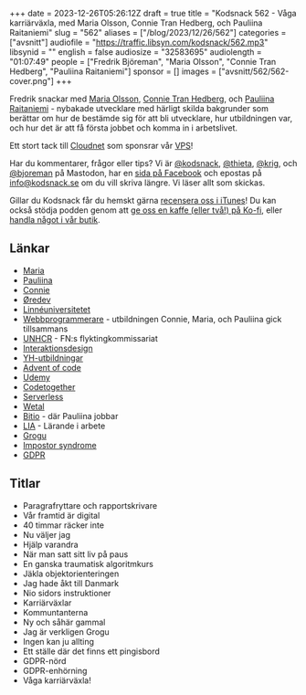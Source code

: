 +++
date = 2023-12-26T05:26:12Z
draft = true
title = "Kodsnack 562 - Våga karriärväxla, med Maria Olsson, Connie Tran Hedberg, och Pauliina Raitaniemi"
slug = "562"
aliases = ["/blog/2023/12/26/562"]
categories = ["avsnitt"]
audiofile = "https://traffic.libsyn.com/kodsnack/562.mp3"
libsynid = ""
english = false
audiosize = "32583695"
audiolength = "01:07:49"
people = ["Fredrik Björeman", "Maria Olsson", "Connie Tran Hedberg", "Pauliina Raitaniemi"]
sponsor = []
images = ["avsnitt/562/562-cover.png"]
+++

Fredrik snackar med [Maria Olsson](https://www.linkedin.com/in/maria-olsson-98345920a/), [Connie Tran Hedberg](https://www.linkedin.com/in/connietran83/), och [Pauliina Raitaniemi](https://www.linkedin.com/in/pauliina-raitaniemi/) - nybakade utvecklare med härligt skilda bakgrunder som berättar om hur de bestämde sig för att bli utvecklare, hur utbildningen var, och hur det är att få första jobbet och komma in i arbetslivet.

Ett stort tack till [Cloudnet](https://www.cloudnet.se) som sponsrar vår [VPS](https://en.wikipedia.org/wiki/Virtual_private_server)!

Har du kommentarer, frågor eller tips? Vi är [@kodsnack](https://social.podsnack.se/@kodsnack), [@thieta](https://6510.nu/@thieta), [@krig](https://6510.nu/@krig), och [@bjoreman](https://toot.cafe/@bjoreman) på Mastodon, har en [sida på Facebook](https://www.facebook.com/) och epostas på [info@kodsnack.se](mailto:info@kodsnack.se) om du vill skriva längre. Vi läser allt som skickas.

Gillar du Kodsnack får du hemskt gärna [recensera oss i iTunes](https://itunes.apple.com/se/podcast/kodsnack/id561631498?l=en)! Du kan också stödja podden genom att <a href="https://ko-fi.com/kodsnack" rel="payment">ge oss en kaffe (eller två!) på Ko-fi</a>, eller [handla något i vår butik](https://shop.spreadshirt.se/kodsnack/).

## Länkar ##
* [Maria](https://www.linkedin.com/in/maria-olsson-98345920a/)
* [Pauliina](https://www.linkedin.com/in/pauliina-raitaniemi/)
* [Connie](https://www.linkedin.com/in/connietran83/)
* [Øredev](https://oredev.org/)
* [Linnéuniversitetet](https://lnu.se/)
* [Webbprogrammerare](https://lnu.se/program/webbprogrammerare/distans-ht/) - utbildningen Connie, Maria, och Pauliina gick tillsammans
* [UNHCR](https://en.wikipedia.org/wiki/United_Nations_High_Commissioner_for_Refugees) - FN:s flyktingkommissariat
* [Interaktionsdesign](https://sv.wikipedia.org/wiki/Interaktionsdesign)
* [YH-utbildningar](https://sv.wikipedia.org/wiki/Yrkesh%C3%B6gskola_i_Sverige)
* [Advent of code](https://adventofcode.com/)
* [Udemy](https://www.udemy.com/)
* [Codetogether](https://www.codetogether.com/)
* [Serverless](https://en.wikipedia.org/wiki/Serverless_computing)
* [Wetal](https://wetal.com/sv)
* [Bitio](https://www.bitio.se/) - där Pauliina jobbar
* [LIA](https://www.myh.se/yrkeshogskolan/for-utbildningsanordare/larande-i-arbete-lia) - Lärande i arbete
* [Grogu](https://en.wikipedia.org/wiki/Grogu)
* [Impostor syndrome](https://en.wikipedia.org/wiki/Impostor_syndrome)
* [GDPR](https://en.wikipedia.org/wiki/General_Data_Protection_Regulation)

## Titlar ##
* Paragrafryttare och rapportskrivare
* Vår framtid är digital
* 40 timmar räcker inte
* Nu väljer jag
* Hjälp varandra
* När man satt sitt liv på paus
* En ganska traumatisk algoritmkurs
* Jäkla objektorienteringen
* Jag hade åkt till Danmark
* Nio sidors instruktioner
* Karriärväxlar
* Kommuntanterna
* Ny och såhär gammal
* Jag är verkligen Grogu
* Ingen kan ju allting
* Ett ställe där det finns ett pingisbord
* GDPR-nörd
* GDPR-enhörning
* Våga karriärväxla!